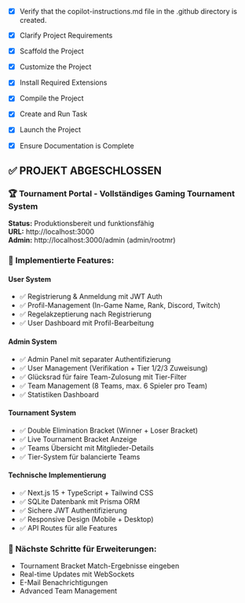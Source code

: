<!-- Use this file to provide workspace-specific custom instructions to Copilot. For more details, visit https://code.visualstudio.com/docs/copilot/copilot-customization#_use-a-githubcopilotinstructionsmd-file -->
- [x] Verify that the copilot-instructions.md file in the .github directory is created.

- [x] Clarify Project Requirements
	<!-- Tournament website with Next.js, authentication, admin panel, team management, double elimination bracket -->

- [x] Scaffold the Project
	<!-- Next.js project with TypeScript, authentication, database integration -->

- [x] Customize the Project
	<!-- Implement user registration, admin panel, tournament bracket, team management -->

- [x] Install Required Extensions
	<!-- Install any required VS Code extensions -->

- [x] Compile the Project
	<!-- Install dependencies and resolve any compilation issues -->

- [x] Create and Run Task
	<!-- Development server is running successfully -->

- [x] Launch the Project
	<!-- Project launched at http://localhost:3000 -->

- [x] Ensure Documentation is Complete
	<!-- README.md created with complete project documentation -->

## ✅ PROJEKT ABGESCHLOSSEN

### 🏆 Tournament Portal - Vollständiges Gaming Tournament System

**Status:** Produktionsbereit und funktionsfähig  
**URL:** http://localhost:3000  
**Admin:** http://localhost:3000/admin (admin/rootmr)

### 🚀 Implementierte Features:

#### User System
- ✅ Registrierung & Anmeldung mit JWT Auth
- ✅ Profil-Management (In-Game Name, Rank, Discord, Twitch)  
- ✅ Regelakzeptierung nach Registrierung
- ✅ User Dashboard mit Profil-Bearbeitung

#### Admin System  
- ✅ Admin Panel mit separater Authentifizierung
- ✅ User Management (Verifikation + Tier 1/2/3 Zuweisung)
- ✅ Glücksrad für faire Team-Zulosung mit Tier-Filter
- ✅ Team Management (8 Teams, max. 6 Spieler pro Team)
- ✅ Statistiken Dashboard

#### Tournament System
- ✅ Double Elimination Bracket (Winner + Loser Bracket)
- ✅ Live Tournament Bracket Anzeige
- ✅ Teams Übersicht mit Mitglieder-Details
- ✅ Tier-System für balancierte Teams

#### Technische Implementierung
- ✅ Next.js 15 + TypeScript + Tailwind CSS
- ✅ SQLite Datenbank mit Prisma ORM
- ✅ Sichere JWT Authentifizierung
- ✅ Responsive Design (Mobile + Desktop)
- ✅ API Routes für alle Features

### 🎯 Nächste Schritte für Erweiterungen:
- Tournament Bracket Match-Ergebnisse eingeben
- Real-time Updates mit WebSockets  
- E-Mail Benachrichtigungen
- Advanced Team Management
